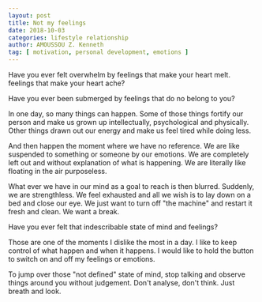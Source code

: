 ```yaml
---
layout: post
title: Not my feelings
date: 2018-10-03
categories: lifestyle relationship
author: AMOUSSOU Z. Kenneth
tag: [ motivation, personal development, emotions ]
---
```


Have you ever felt overwhelm by feelings that make your heart melt. feelings 
that make your heart ache?

Have you ever been submerged by feelings that do no belong to you? 

In one day,  so many things can happen. Some of those things fortify our person 
and make us grown up intellectually, psychological and physically. Other things 
drawn out our energy and make us feel tired while doing less.

And then happen the moment where we have no reference. We are like suspended to something or someone by our emotions. We are completely left out and without explanation of what is happening. We are literally like floating in the air purposeless.

What ever we have in our mind as a goal to reach is then blurred. Suddenly, we are strengthless. We feel exhausted and all we wish is to lay down on a bed and close our eye. We just want to turn off "the machine" and restart it fresh and clean. We want a break.

Have you ever felt that indescribable state of mind and feelings?

Those are one of the moments I dislike the most in a day. I like to keep control of what happen and when it happens. I would like to hold the button to switch on and off my feelings or emotions. 

To jump over those "not defined" state of mind, stop talking and observe things around you without judgement. Don't analyse,  don't think. Just breath and look. 
